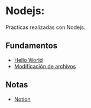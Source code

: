 # Nodejs:

Practicas realizadas con Nodejs.

## Fundamentos

- [Hello World](01-fundamentos/app.js)
- [Modificación de archivos](01-fundamentos/file-system.js)

## Notas

- [Notion](https://www.notion.so/Node-js-9d7e66a513c646f098b836f90ebae369)
